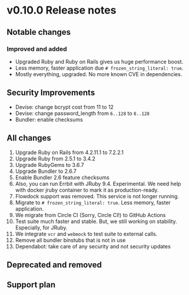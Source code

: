 # v0.10.0 Release notes

## Notable changes

### Improved and added

* Upgraded Ruby and Ruby on Rails gives us huge performance boost.
* Less memory, faster application due `# frozen_string_literal: true`.
* Mostly everything, upgraded. No more known CVE in dependencies.

## Security Improvements

* Devise: change bcrypt cost from 11 to 12
* Devise: change password_length from `6..128` to `8..128`
* Bundler: enable checksums

## All changes

1. Upgrade Ruby on Rails from 4.2.11.1 to 7.2.2.1
2. Upgrade Ruby from 2.5.1 to 3.4.2
3. Upgrade RubyGems to 3.6.7
4. Upgrade Bundler to 2.6.7
5. Enable Bundler 2.6 feature checksums
6. Also, you can run Errbit with JRuby 9.4. Experimental. We need help with docker jruby container to mark it as production-ready.
7. Flowdock support was removed. This service is not longer running.
8. Migrate to `# frozen_string_literal: true`. Less memory, faster application.
9. We migrate from Circle CI (Sorry, Circle CI!) to GitHub Actions
10. Test suite much faster and stable. But, we still working on stability. Especially, for JRuby.
11. We integrate `vcr` and `webmock` to test suite to external calls.
12. Remove all bundler binstubs that is not in use
13. Dependabot: take care of any security and not security updates

## Deprecated and removed

## Support plan
